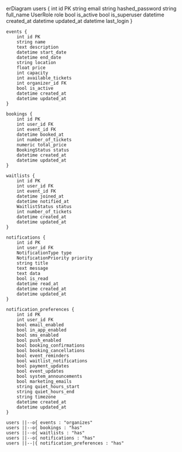 erDiagram
    users {
        int id PK
        string email
        string hashed_password
        string full_name
        UserRole role
        bool is_active
        bool is_superuser
        datetime created_at
        datetime updated_at
        datetime last_login
    }

    events {
        int id PK
        string name
        text description
        datetime start_date
        datetime end_date
        string location
        float price
        int capacity
        int available_tickets
        int organizer_id FK
        bool is_active
        datetime created_at
        datetime updated_at
    }

    bookings {
        int id PK
        int user_id FK
        int event_id FK
        datetime booked_at
        int number_of_tickets
        numeric total_price
        BookingStatus status
        datetime created_at
        datetime updated_at
    }

    waitlists {
        int id PK
        int user_id FK
        int event_id FK
        datetime joined_at
        datetime notified_at
        WaitlistStatus status
        int number_of_tickets
        datetime created_at
        datetime updated_at
    }

    notifications {
        int id PK
        int user_id FK
        NotificationType type
        NotificationPriority priority
        string title
        text message
        text data
        bool is_read
        datetime read_at
        datetime created_at
        datetime updated_at
    }

    notification_preferences {
        int id PK
        int user_id FK
        bool email_enabled
        bool in_app_enabled
        bool sms_enabled
        bool push_enabled
        bool booking_confirmations
        bool booking_cancellations
        bool event_reminders
        bool waitlist_notifications
        bool payment_updates
        bool event_updates
        bool system_announcements
        bool marketing_emails
        string quiet_hours_start
        string quiet_hours_end
        string timezone
        datetime created_at
        datetime updated_at
    }

    users ||--o{ events : "organizes"
    users ||--o{ bookings : "has"
    users ||--o{ waitlists : "has"
    users ||--o{ notifications : "has"
    users ||--|{ notification_preferences : "has"